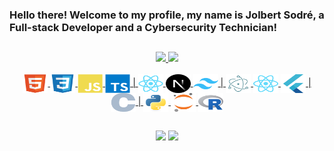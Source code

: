 ### Hello there! Welcome to my profile, my name is Jolbert Sodré, a Full-stack Developer and a Cybersecurity Technician!
##

<div align="center">
  <a href="https://github.com/sdrjolbert">
  <img height="180em" src="https://github-readme-stats.vercel.app/api?username=sdrjolbert&show_icons=true&theme=react&include_all_commits=true&count_private=true"/>
  <img height="180em" src="https://github-readme-stats.vercel.app/api/top-langs/?username=sdrjolbert&layout=compact&langs_count=7&theme=react"/>
</div>

<div align="center" style="display: inline_block"><br>
  <img align="center" alt="Jolbert-HTML" height="30" width="40" src="https://raw.githubusercontent.com/devicons/devicon/master/icons/html5/html5-original.svg">
  <img align="center" alt="Jolbert-CSS" height="30" width="40" src="https://raw.githubusercontent.com/devicons/devicon/master/icons/css3/css3-original.svg">
  <img align="center" alt="Jolbert-JS" height="30" width="40" src="https://raw.githubusercontent.com/devicons/devicon/master/icons/javascript/javascript-plain.svg">
  <img align="center" alt="Jolbert-TS" height="30" width="40" src="https://raw.githubusercontent.com/devicons/devicon/master/icons/typescript/typescript-original.svg">
  |
  <img align="center" alt="Jolbert-React" height="30" width="40" src="https://raw.githubusercontent.com/devicons/devicon/master/icons/react/react-original.svg">
  <img align="center" alt="Jolbert-NextJS" height="30" width="40" src="https://raw.githubusercontent.com/devicons/devicon/master/icons/nextjs/nextjs-original.svg">
  <img align="center" alt="Jolbert-TailwindCSS" height="30" width="40" src="https://raw.githubusercontent.com/devicons/devicon/master/icons/tailwindcss/tailwindcss-original.svg">
  |
  <img align="center" alt="Jolbert-ElectronJs" height="30" width="40" src="https://raw.githubusercontent.com/devicons/devicon/master/icons/electron/electron-original.svg">
  <img align="center" alt="Jolbert-ReactNative" height="30" width="40" src="https://raw.githubusercontent.com/devicons/devicon/master/icons/reactnative/reactnative-original.svg">
  <img align="center" alt="Jolbert-Flutter" height="30" width="40" src="https://raw.githubusercontent.com/devicons/devicon/master/icons/flutter/flutter-original.svg">
  |
  <img align="center" alt="Jolbert-C" height="30" width="40" src="https://raw.githubusercontent.com/devicons/devicon/master/icons/c/c-original.svg">
  |
  <img align="center" alt="Jolbert-Python" height="30" width="40" src="https://raw.githubusercontent.com/devicons/devicon/master/icons/python/python-original.svg">
  <img align="center" alt="Jolbert-JuPy" height="30" width="40" src="https://raw.githubusercontent.com/devicons/devicon/master/icons/jupyter/jupyter-original.svg">
  <img align="center" alt="Jolbert-R" height="30" width="40" src="https://raw.githubusercontent.com/devicons/devicon/master/icons/r/r-original.svg">
</div>

##

<div align="center">
  <a href="https://www.linkedin.com/in/jolbertsodre/" target="_blank"><img src="https://img.shields.io/badge/LinkedIn-0077B5?style=for-the-badge&logo=linkedin&logoColor=white" target="_blank"></a>
  <a href="https://www.instagram.com/sdr_jolbert/" target="_blank"><img src="https://img.shields.io/badge/-Instagram-%23E4405F?style=for-the-badge&logo=instagram&logoColor=white" target="_blank"></a>
</div>
